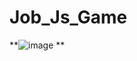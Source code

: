 ﻿# Job_Js_Game
**![image](https://github.com/CodeMaker0314/Job_Js_Game/assets/101447275/dd25be24-c1d2-4b8a-bddc-eea6542caba2)
**
